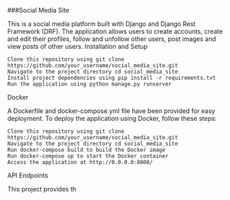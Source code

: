 ###Social Media Site

This is a social media platform built with Django and Django Rest Framework (DRF). The application allows users to create accounts, create and edit their profiles, follow and unfollow other users, post images and view posts of other users.
Installation and Setup

    Clone this repository using git clone https://github.com/your_username/social_media_site.git
    Navigate to the project directory cd social_media_site
    Install project dependencies using pip install -r requirements.txt
    Run the application using python manage.py runserver

Docker

A Dockerfile and docker-compose.yml file have been provided for easy deployment. To deploy the application using Docker, follow these steps:

    Clone this repository using git clone https://github.com/your_username/social_media_site.git
    Navigate to the project directory cd social_media_site
    Run docker-compose build to build the Docker image
    Run docker-compose up to start the Docker container
    Access the application at http://0.0.0.0:8000/

API Endpoints

This project provides th
